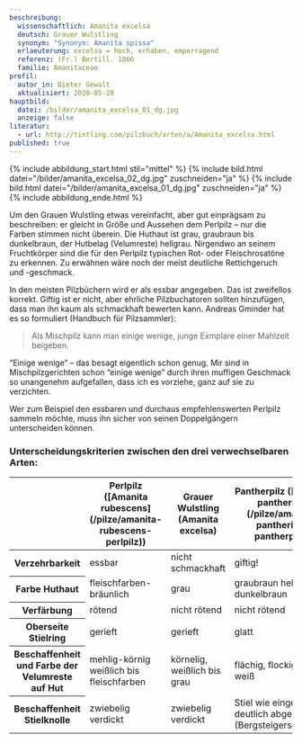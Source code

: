 ```yaml
---
beschreibung:
  wissenschaftlich: Amanita excelsa
  deutsch: Grauer Wulstling
  synonym: "Synonym: Amanita spissa"
  erlaeuterung: excelsa = hoch, erhaben, emporragend
  referenz: (Fr.) Bertill. 1866
  familie: Amanitaceae
profil:
  autor_in: Dieter Gewalt
  aktualisiert: 2020-05-20
hauptbild:
  datei: /bilder/amanita_excelsa_01_dg.jpg
  anzeige: false
literatur:
  - url: http://tintling.com/pilzbuch/arten/a/Amanita_excelsa.html
published: true
---
```

{% include abbildung_start.html stil="mittel" %}
{% include bild.html datei="/bilder/amanita_excelsa_02_dg.jpg" zuschneiden="ja" %}
{% include bild.html datei="/bilder/amanita_excelsa_01_dg.jpg" zuschneiden="ja" %}
{% include abbildung_ende.html %}

Um den Grauen Wulstling etwas vereinfacht, aber gut einprägsam zu beschreiben: er gleicht in Größe und Aussehen dem Perlpilz – nur die Farben stimmen nicht überein. Die Huthaut ist grau, graubraun bis dunkelbraun, der Hutbelag (Velumreste) hellgrau. Nirgendwo an seinem Fruchtkörper sind die für den Perlpilz typischen Rot- oder Fleischrosatöne zu erkennen. Zu erwähnen wäre noch der meist deutliche Rettichgeruch und -geschmack.

In den meisten Pilzbüchern wird er als essbar angegeben. Das ist zweifellos korrekt. Giftig ist er nicht, aber ehrliche Pilzbuchatoren sollten hinzufügen, dass man ihn kaum als schmackhaft bewerten kann. Andreas Gminder hat es so formuliert (Handbuch für Pilzsammler):

> Als Mischpilz kann man einige wenige, junge Exmplare einer Mahlzeit beigeben.

“Einige wenige” – das besagt eigentlich schon genug. Mir sind in Mischpilzgerichten schon “einige wenige” durch ihren muffigen Geschmack so unangenehm aufgefallen, dass ich es vorziehe, ganz auf sie zu verzichten.

Wer zum Beispiel den essbaren und durchaus empfehlenswerten Perlpilz sammeln möchte, muss ihn sicher von seinen Doppelgängern unterscheiden können. 

### Unterscheidungskriterien zwischen den drei verwechselbaren Arten:

<div class="table-responsive">
<table class="table">
  <thead>
    <tr>
      <th> </th>
      <th>Perlpilz ([Amanita rubescens](/pilze/amanita-rubescens-perlpilz))</th>
      <th>Grauer Wulstling (Amanita excelsa)</th>
      <th>Pantherpilz ([Amanita pantherina](/pilze/amanita-pantherina-pantherpilz))</th>
    </tr>
  </thead>
  <tbody>
    <tr>
      <th>Verzehrbarkeit</th>
      <td>essbar</td>
      <td>nicht schmackhaft</td>
      <td>giftig!</td>
    </tr>
    <tr>
      <th>Farbe Huthaut</th>
      <td>fleischfarben-bräunlich</td>
      <td>grau</td>
      <td>graubraun	hell- bis dunkelbraun</td>
    </tr>
    <tr>
      <th>Verfärbung</th>
      <td>rötend</td>
      <td>nicht rötend</td>
      <td>nicht rötend</td>
    </tr>
    <tr>
      <th>Oberseite Stielring</th>
      <td>gerieft</td>
      <td>gerieft</td>
      <td>glatt</td>
    </tr>
    <tr>
      <th>Beschaffenheit und Farbe der Velumreste auf Hut</th>
      <td>mehlig-körnig weißlich bis fleischfarben</td>
      <td>körnelig, weißlich bis grau</td>
      <td>flächig, flockig-häutig, weiß</td>
    </tr>
    <tr>
      <th>Beschaffenheit Stielknolle</th>
      <td>zwiebelig verdickt</td>
      <td>zwiebelig verdickt</td>
      <td>Stiel wie eingepfropft, deutlich abgesetzt (Bergsteigersöckchen)</td>
    </tr>
  </tbody>
</table>
</div>